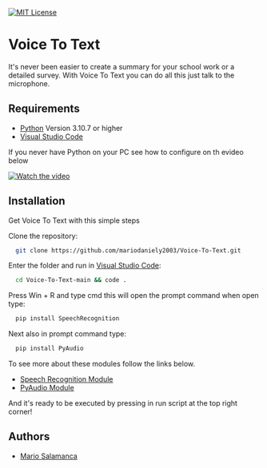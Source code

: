 [![MIT License](https://img.shields.io/badge/License-MIT-green.svg)](https://choosealicense.com/licenses/mit/)


# Voice To Text

It's never been easier to create a summary for your school work or a detailed survey. 
With Voice To Text you can do all this just talk to the microphone.


## Requirements
 - [Python](https://pypi.org/project/wikipedia/) Version 3.10.7 or higher
 - [Visual Studio Code](https://code.visualstudio.com/#alt-downloads)

If you never have Python on your PC see how to configure on th evideo below

[![Watch the video](https://img.youtube.com/vi/duNC3CXZTTc/maxresdefault.jpg)](https://youtu.be/duNC3CXZTTc)
## Installation

Get Voice To Text with this simple steps

Clone the repository:
```bash
  git clone https://github.com/mariodaniely2003/Voice-To-Text.git
```
Enter the folder and run in [Visual Studio Code](https://code.visualstudio.com):
```bash
  cd Voice-To-Text-main && code .
```
Press Win + R and type cmd this will open the prompt command when open type: 
```bash
  pip install SpeechRecognition
```
Next also in prompt command type:
```bash
  pip install PyAudio
```
To see more about these modules follow the links below.
 - [Speech Recognition Module](https://pypi.org/project/SpeechRecognition/)
 - [PyAudio Module](https://pypi.org/project/PyAudio/)
 
And it's ready to be executed by pressing in run script at the top right corner!

    
## Authors

- [Mario Salamanca](https://github.com/mariodaniely2003)
